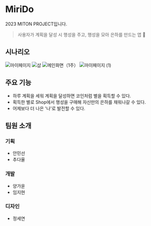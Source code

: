 # MiriDo
2023 MITON PROJECT입니다.
> 사용자가 계획을 달성 시 행성을 주고,  행성을 모아 은하를 만드는 앱 🚀

## 시나리오
![마이페이지](https://github.com/23MITHON/MiriDo/assets/108188205/736d8bf0-c42c-4c99-9c87-dffa0b2fa09c)
![샵](https://github.com/23MITHON/MiriDo/assets/108188205/34f710b7-f77a-41fb-9a86-45fbe74c1861)
![메인화면（1주）](https://github.com/23MITHON/MiriDo/assets/108188205/50a8fc12-7d77-469a-a087-f3e075530ff0)
![마이페이지 (1)](https://github.com/23MITHON/MiriDo/assets/108188205/af458de6-8d0f-4ebd-acd4-f3667106cbda)

## 주요 기능
- 하루 계획을 세워 계획을 달성하면 코인처럼 별을 획득할 수 있다.
- 획득한 별로 Shop에서 행성을 구매해 자신만의 은하를 채워나갈 수 있다.
- 어제보다 더 나은 '나'로 발전할 수 있다.

## 팀원 소개
### 기획
- 안민선
- 추다율
### 개발
- 양가윤
- 임지현
### 디자인
- 정세연
